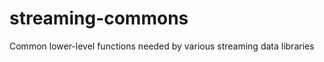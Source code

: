 streaming-commons
=================

Common lower-level functions needed by various streaming data libraries
